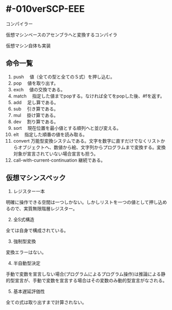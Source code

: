 # #-010verSCP-EEE
コンパイラー

仮想マシンベースのアセンブラへと変換するコンパイラ

仮想マシン自体も実装
## 命令一覧
1. push
　値（全ての型と全てのＳ式）を押し込む。
2. pop
　値を取り出す。
3. exch
　値の交換である。
4. match
　指定した値までpopする。なければ全てをpopした後、#fを返す。
5. add
　足し算である。
6. sub
　引き算である。
7. mul
　掛け算である。
8. dev
　割り算である。
9. sort
　現在位置を最小値とする順列へと並び変える。
10. elt
　指定した順番の値を読み取る。
11. convert
  万能型変換システムである。文字を数字に直すだけでなくリストからオブジェクトへ、数値から絵、文字列からプログラムまで変換する。変換対象が宣言されていない場合宣言も担う。
12. call-with-current-continuation
 継続である。
## 仮想マシンスペック
1. レジスター一本

明確に操作できる空間は一つしかない。しかしリストを一つの値として押し込めるので、実質無限階層レジスター。

2. 全S式構造

全ては自身で構成されている。

3. 強制型変換

変換エラーはない。

4. 半自動型決定

手動で変数を宣言しない場合(プログラムによるプログラム操作)は推論による静的型宣言が、手動で変数を宣言する場合はその変数のみ動的型宣言がなされる。

5. 基本遅延評価性

全ての式は取り出すまで計算されない。
